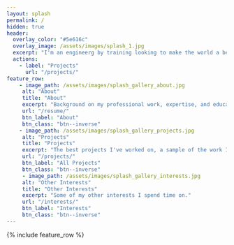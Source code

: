 ```yaml
---
layout: splash
permalink: /
hidden: true
header:
  overlay_color: "#5e616c"
  overlay_image: /assets/images/splash_1.jpg
  excerpt: "I'm an engineerg by training looking to make the world a better place through solving imporant problems and improving current processes. For the past two years I have worked as a continous improvement specialist at textie, chemical, and FMCG factilities."
  actions:
    - label: "Projects"
      url: "/projects/"
feature_row:
	- image_path: /assets/images/splash_gallery_about.jpg
	 alt: "About"
	 title: "About"
	 excerpt: "Background on my professional work, expertise, and education."
	 url: "/resume/"
	 btn_label: "About"
	 btn_class: "btn--inverse"
	- image_path: /assets/images/splash_gallery_projects.jpg
	 alt: "Projects"
	 title: "Projects"
	 excerpt: "The best projects I've worked on, a sample of the work I've been apart of."
	 url: "/projects/"
	 btn_label: "All Projects"
	 btn_class: "btn--inverse"
	 - image_path: /assets/images/splash_gallery_interests.jpg
	 alt: "Other Interests"
	 title: "Other Interests"
	 excerpt: "Some of my other interests I spend time on."
	 url: "/interests/"
	 btn_label: "Interests"
	 btn_class: "btn--inverse"
---
```


{% include feature_row %}
